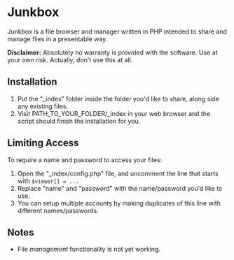 # Junkbox

Junkbox is a file browser and manager written in PHP intended to share and manage files in a presentable way.

**Disclaimer:** Absolutely no warranty is provided with the software. Use at your own risk. Actually, don't use this at all.

## Installation

1. Put the "_index" folder inside the folder you'd like to share, along side any existing files.  
2. Visit PATH_TO_YOUR_FOLDER/_index in your web browser and the script should finish the installation for you.

## Limiting Access

To require a name and password to access your files:

1. Open the "_index/config.php" file, and uncomment the line that starts with `$viewer[] = ...`
2.  Replace "name" and "password" with the name/password you'd like to use.
3. You can setup multiple accounts by making duplicates of this line with different names/passwords.

## Notes

- File *management* functionality is not yet working.
